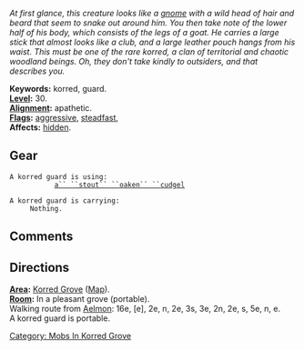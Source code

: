 *At first glance, this creature looks like a
[gnome](Gnome.md "wikilink") with a wild head of hair and beard that
seem to snake out around him. You then take note of the lower half of
his body, which consists of the legs of a goat. He carries a large stick
that almost looks like a club, and a large leather pouch hangs from his
waist. This must be one of the rare korred, a clan of territorial and
chaotic woodland beings. Oh, they don't take kindly to outsiders, and
that describes you.*

**Keywords:** korred, guard.  
**[Level](Level.md "wikilink"):** 30.  
**[Alignment](Alignment.md "wikilink"):** apathetic.  
**[Flags](:Category:_Mob_Types.md "wikilink"):**
[aggressive](Aggressive_Mobs.md "wikilink"),
[steadfast](Sentinel_Mobs.md "wikilink"),  
**Affects:** [hidden](Hide.md "wikilink").  

## Gear

`A korred guard is using:`  
<wielded>`           `[`a`` ``stout`` ``oaken`` ``cudgel`](Stout_Oaken_Cudgel.md "wikilink")

`A korred guard is carrying:`  
`     Nothing.`

## Comments

## Directions

**[Area](:Category:_Areas.md "wikilink"):** [Korred
Grove](:Category:_Korred_Grove.md "wikilink")
([Map](Korred_Grove_Map.md "wikilink")).  
**[Room](:Category:_Rooms.md "wikilink"):** In a pleasant grove
(portable).  
Walking route from [Aelmon](Aelmon.md "wikilink"): 16e, \[e\], 2e, n,
2e, 3s, 3e, 2n, 2e, s, 5e, n, e.  
A korred guard is portable.  

[Category: Mobs In Korred
Grove](Category:_Mobs_In_Korred_Grove "wikilink")
